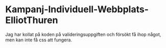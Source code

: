 # Kampanj-Individuell-Webbplats-ElliotThuren
 
Jag har kollat på koden på valideringsuppgiften och försökt få ihop något, men kan inte få css att fungera.